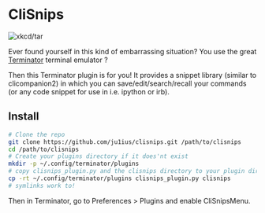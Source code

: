 CliSnips
========

![xkcd/tar](http://imgs.xkcd.com/comics/tar.png)

Ever found yourself in this kind of embarrassing situation?
You use the great [Terminator](http://gnometerminator.blogspot.fr/p/introduction.html) terminal emulator ?

Then this Terminator plugin is for you!
It provides a snippet library (similar to clicompanion2) in which you can save/edit/search/recall
your commands (or any code snippet for use in i.e. ipython or irb).


## Install

```sh
# Clone the repo
git clone https://github.com/ju1ius/clisnips.git /path/to/clisnips
cd /path/to/clisnips
# Create your plugins directory if it does'nt exist
mkdir -p ~/.config/terminator/plugins
# copy clisnips_plugin.py and the clisnips directory to your plugin directory
cp -rt ~/.config/terminator/plugins clisnips_plugin.py clisnips
# symlinks work to!
```

Then in Terminator, go to Preferences > Plugins and enable CliSnipsMenu.

